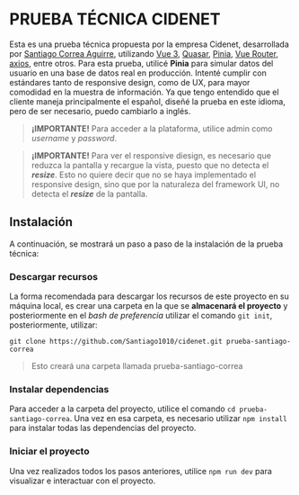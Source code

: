 # PRUEBA TÉCNICA CIDENET
Esta es una prueba técnica propuesta por la empresa Cidenet, desarrollada por [Santiago Correa Aguirre](https://github.com/Santiago1010 "Santiago Correa Aguirre"), utilizando [Vue 3](https://vuejs.org/ "Vue 3"), [Quasar](https://quasar.dev/ "Quasar"), [Pinia](https://pinia.vuejs.org/ "Pinia"), [Vue Router](https://router.vuejs.org/ "Vue Router"), [axios](https://axios-http.com/ "axios"), entre otros. Para esta prueba, utilicé **Pinia** para simular datos del usuario en una base de datos real en producción. Intenté cumplir con estándares tanto de responsive design, como de UX, para mayor comodidad en la muestra de información. Ya que tengo entendido que el cliente maneja principalmente el español, diseñé la prueba en este idioma, pero de ser necesario, puedo cambiarlo a inglés.

> **¡IMPORTANTE!** Para acceder a la plataforma, utilice admin como *username* y *password*.

> **¡IMPORTANTE!** Para ver el responsive diesign, es necesario que reduzca la pantalla y recargue la vista, puesto que no detecta el ***resize***. Esto no quiere decir que no se haya implementado el responsive design, sino que por la naturaleza del framework UI, no detecta el ***resize*** de la pantalla.

## Instalación
A continuación, se mostrará un paso a paso de la instalación de la prueba técnica:

### Descargar recursos
La forma recomendada para descargar los recursos de este proyecto en su máquina local, es crear una carpeta en la que se **almacenará el proyecto** y posteriormente en el *bash de preferencia* utilizar el comando `git init`,  posteriormente, utilizar:

`git clone https://github.com/Santiago1010/cidenet.git prueba-santiago-correa`

>Esto creará una carpeta llamada prueba-santiago-correa

### Instalar dependencias
Para acceder a la carpeta del proyecto, utilice el comando `cd prueba-santiago-correa`. Una vez en esa carpeta, es necesario utilizar `npm install` para instalar todas las dependencias del proyecto.

### Iniciar el proyecto
Una vez realizados todos los pasos anteriores, utilice `npm run dev` para visualizar e interactuar con el proyecto.